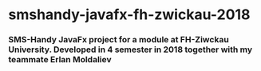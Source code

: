 # smshandy-javafx-fh-zwickau-2018
<h3>SMS-Handy JavaFx project for a module at FH-Ziwckau University. Developed in 4 semester in 2018 together with my teammate Erlan Moldaliev</h3>
